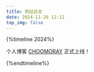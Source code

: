 ```yaml
---
title: 网站日志
date: 2024-11-26 12:12
top_img: false
---
```


{%timeline 2024%}

<!-- timeline 11-26 -->

个人博客 [CHOOMORAY](https://choomoray.github.io/) 正式上线！

<!--endtimeline-->

{%endtimeline%}
